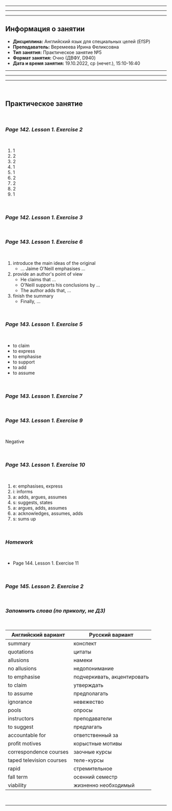 ___
___
___
## Информация о занятии
- __Дисциплина:__ Английский язык для специальных целей (EfSP)
- __Преподаватель:__ Веремеева Ирина Феликсовна
- __Тип занятия:__ Практическое занятие №5
- __Формат занятия:__ Очно (ДВФУ, D940)
- __Дата и время занятия:__ 19.10.2022, ср (нечет.), 15:10-16:40
___
___
___

&nbsp;

## Практическое занятие

&nbsp;

### ___Page 142. Lesson 1. Exercise 2___

&nbsp;

1. 1
2. 2
3. 2
4. 1
5. 1
6. 2
7. 2
8. 2
9. 1

&nbsp;

### ___Page 142. Lesson 1. Exercise 3___

&nbsp;

### ___Page 143. Lesson 1. Exercise 6___

&nbsp;

1. introduce the main ideas of the original
    - ... Jaime O'Neill emphasises ...
2. provide an author's point of view
    - He claims that ...
    - O'Neill supports his conclusions by ...
    - The author adds that, ...
3. finish the summary
    - Finally, ...

&nbsp;

### ___Page 143. Lesson 1. Exercise 5___

&nbsp;

- to claim
- to express
- to emphasise
- to support
- to add
- to assume

&nbsp;

### ___Page 143. Lesson 1. Exercise 7___

&nbsp;

### ___Page 143. Lesson 1. Exercise 9___

&nbsp;

Negative

&nbsp;

### ___Page 143. Lesson 1. Exercise 10___

&nbsp;

1. e: emphasises, express
2. i: informs
3. a: adds, argues, assumes
4. s: suggests, states
5. a: argues, adds, assumes
6. a: acknowledges, assumes, adds
7. s: sums up

&nbsp;

### ___Homework___

&nbsp;

- Page 144. Lesson 1. Exercise 11

&nbsp;

### ___Page 145. Lesson 2. Exercise 2___

&nbsp;

### ___Запомнить слова (по приколу, не ДЗ)___

&nbsp;

|Английский вариант|Русский вариант|
|-|-|
|summary|конспект|
|quotations|цитаты|
|allusions|намеки|
|no allusions|недопонимание|
|to emphasise|подчеркивать, акцентировать|
|to claim|утверждать|
|to assume|предполагать|
|ignorance|невежество|
|pools|опросы|
|instructors|преподаватели|
|to suggest|предлагать|
|accountable for|ответственный за|
|profit motives|корыстные мотивы|
|correspondence courses|заочные курсы|
|taped television courses|теле-курсы|
|rapid|стремительное|
|fall term|осенний семестр|
|viability|жизненно необходимый|

&nbsp;

___